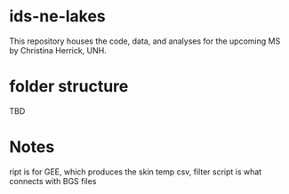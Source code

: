 # ids-ne-lakes

This repository houses the code, data, and analyses for the upcoming MS by Christina Herrick, UNH.

# folder structure

TBD

# Notes

ript is for GEE, which produces the skin temp csv, filter script is what connects with BGS files

